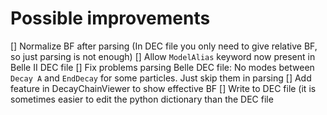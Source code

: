 # Possible improvements

[] Normalize BF after parsing (In DEC file you only need to give relative BF, so just parsing is not enough)
[] Allow `ModelAlias` keyword now present in Belle II DEC file
[] Fix problems parsing Belle DEC file: No modes between `Decay A` and `EndDecay` for some particles. Just skip them in parsing
[] Add feature in DecayChainViewer to show effective BF
[] Write to DEC file (it is sometimes easier to edit the python dictionary than the DEC file
